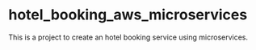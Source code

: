 # hotel_booking_aws_microservices
This is a project to create an hotel booking service using microservices.
